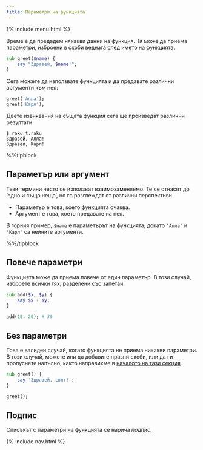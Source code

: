 ```yaml
---
title: Параметри на функцията
---
```


{% include menu.html %}

Време е да предадем някакви данни на функция. Тя може да приема параметри, изброени в скоби веднага след името на функцията.

```raku
sub greet($name) {
    say "Здравей, $name!";
}
```

Сега можете да използвате функцията и да предавате различни аргументи към нея:

```raku
greet('Алла');
greet('Карл');
```

Двете извиквания на същата функция сега ще произведат различни резултати:

```console
$ raku t.raku
Здравей, Алла!
Здравей, Карл!
```

%%tipblock

## Параметър или аргумент

Тези термини често се използват взаимозаменяемо. Те се отнасят до ‘едно и също нещо’, но го разглеждат от различни перспективи.

* Параметър е това, което функцията очаква.
* Аргумент е това, което предавате на нея.

В горния пример, `$name` е параметърът на функцията, докато `'Алла'` и `'Карл'` са нейните аргументи.

%%/tipblock

## Повече параметри

Функцията може да приема повече от един параметър. В този случай, изброете всички тях, разделени със запетаи:

```raku
sub add($x, $y) {
    say $x + $y;
}

add(10, 20); # 30
```

## Без параметри

Това е валиден случай, когато функцията не приема никакви параметри. В този случай, можете или да добавите празни скоби, или да ги пропуснете напълно, както направихме в [началото на тази секция](../).

```raku
sub greet() {
    say 'Здравей, свят!';
}

greet();
```

## Подпис

Списъкът с параметри на функцията се нарича _подпис_.

{% include nav.html %}